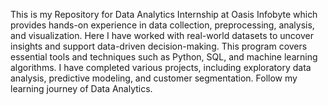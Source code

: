 This is my Repository for Data Analytics Internship at Oasis Infobyte which provides hands-on experience in data collection, preprocessing, analysis, and visualization. Here I have worked with real-world datasets to uncover insights and support data-driven decision-making. This program covers essential tools and techniques such as Python, SQL, and machine learning algorithms. I have completed various projects, including exploratory data analysis, predictive modeling, and customer segmentation. Follow my learning journey of Data Analytics.
